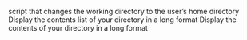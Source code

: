 script that changes the working directory to the user’s home directory
Display the contents list of your directory in a long format
Display the contents of your directory in a long format
